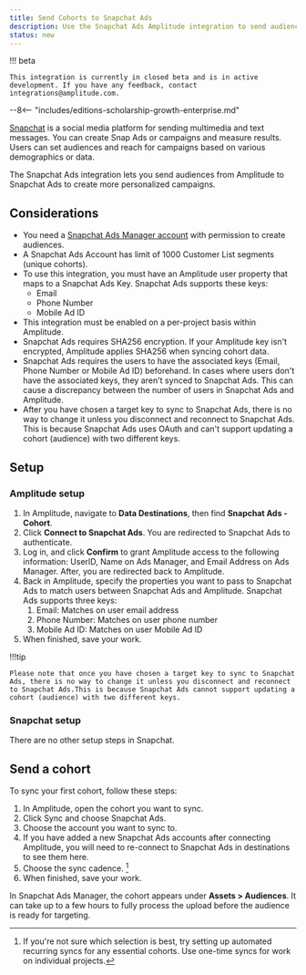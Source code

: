 ```yaml
---
title: Send Cohorts to Snapchat Ads
description: Use the Snapchat Ads Amplitude integration to send audiences to Snapchat Ads to create personalized campaigns.
status: new
---
```


!!! beta

    This integration is currently in closed beta and is in active development. If you have any feedback, contact integrations@amplitude.com. 

--8<-- "includes/editions-scholarship-growth-enterprise.md"

[Snapchat](https://www.snapchat.com/) is a social media platform for sending multimedia and text messages. You can create Snap Ads or campaigns and measure results. Users can set audiences and reach for campaigns based on various demographics or data.

The Snapchat Ads integration lets you send audiences from Amplitude to Snapchat Ads to create more personalized campaigns. 

## Considerations

- You need a [Snapchat Ads Manager account](https://ads.snapchat.com/) with permission to create audiences.
- A Snapchat Ads Account has limit of 1000 Customer List segments (unique cohorts).
- To use this integration, you must have an Amplitude user property that maps to a Snapchat Ads Key. Snapchat Ads supports these keys:
    - Email
    - Phone Number
    - Mobile Ad ID
- This integration must be enabled on a per-project basis within Amplitude.
- Snapchat Ads requires SHA256 encryption. If your Amplitude key isn't encrypted, Amplitude applies SHA256 when syncing cohort data. 
- Snapchat Ads requires the users to have the associated keys (Email, Phone Number or Mobile Ad ID) beforehand. In cases where users don't have the associated keys, they aren't synced to Snapchat Ads. This can cause a discrepancy between the number of users in Snapchat Ads and Amplitude.
- After you have chosen a target key to sync to Snapchat Ads, there is no way to change it unless you disconnect and reconnect to Snapchat Ads. This is because Snapchat Ads uses OAuth and can't support updating a cohort (audience) with two different keys.

## Setup 

### Amplitude setup

1. In Amplitude, navigate to **Data Destinations**, then find **Snapchat Ads - Cohort**.
2. Click **Connect to Snapchat Ads**. You are redirected to Snapchat Ads to authenticate.
3. Log in, and click **Confirm** to grant Amplitude access to the following information: UserID, Name on Ads Manager, and Email Address on Ads Manager. After, you are redirected back to Amplitude. 
4. Back in Amplitude, specify the properties you want to pass to Snapchat Ads to match users between Snapchat Ads and Amplitude. Snapchat Ads supports three keys:
      1. Email: Matches on user email address
      2. Phone Number: Matches on user phone number
      3. Mobile Ad ID: Matches on user Mobile Ad ID
5. When finished, save your work.

!!!tip
    
    Please note that once you have chosen a target key to sync to Snapchat Ads, there is no way to change it unless you disconnect and reconnect to Snapchat Ads.This is because Snapchat Ads cannot support updating a cohort (audience) with two different keys.

### Snapchat setup

There are no other setup steps in Snapchat. 

## Send a cohort

To sync your first cohort, follow these steps:

1. In Amplitude, open the cohort you want to sync.
2. Click Sync and choose Snapchat Ads.
3. Choose the account you want to sync to.
4. If you have added a new Snapchat Ads accounts after connecting Amplitude, you will need to re-connect to Snapchat Ads in destinations to see them here.
5. Choose the sync cadence. [^1]
6. When finished, save your work.

[^1]: If you're not sure which selection is best, try setting up automated recurring syncs for any essential cohorts. Use one-time syncs for work on individual projects.

In Snapchat Ads Manager, the cohort appears under **Assets > Audiences**. It can take up to a few hours to fully process the upload before the audience is ready for targeting.